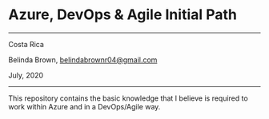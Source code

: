 # Azure, DevOps & Agile Initial Path

----------

Costa Rica

Belinda Brown, belindabrownr04@gmail.com

July, 2020

----------

This repository contains the basic knowledge that I believe is required to work within Azure and in a DevOps/Agile way.

